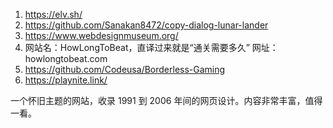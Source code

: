 1. https://elv.sh/
2. https://github.com/Sanakan8472/copy-dialog-lunar-lander
3. https://www.webdesignmuseum.org/
4. 网站名：HowLongToBeat，直译过来就是“通关需要多久”
网址：howlongtobeat.com
5. https://github.com/Codeusa/Borderless-Gaming
6. https://playnite.link/

一个怀旧主题的网站，收录 1991 到 2006 年间的网页设计。内容非常丰富，值得一看。